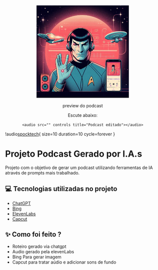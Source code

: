 <p align="center">
<img 
    src="./assets/spock.jpg"
    width="300"
/>
</p>

<p align="center">
    preview do podcast
</p>

<div align="center">
    <p> Escute abaixo: </p>

    <audio src="" controls title="Podcast editado"></audio>
</div>


!audio[spocktech]( https://github.com/pizza2u/AI-Fundamentals-for-Devs/blob/podcast/output/final.mp3 ){ size=10 duration=10 cycle=forever }

# Projeto Podcast Gerado por I.A.s



Projeto com o objetivo de gerar um podcast utilizando ferramentas de IA através de prompts mais trabalhado.

## 💻 Tecnologias utilizadas no projeto

- [ChatGPT](https://chat.openai.com/) 
- [Bing](https://www.bing.com/images/create)
- [ElevenLabs](https://beta.elevenlabs.io/)
- [Capcut](https://www.capcut.com/pt-br/)

## ✨ Como foi feito ?

- Roteiro gerado via chatgpt
- Audio gerado pela elevenLabs
- Bing Para gerar imagem
- Capcut para tratar aúdio e adicionar sons de fundo

